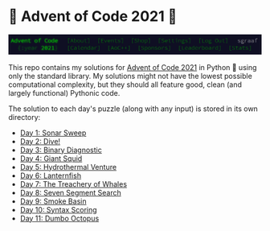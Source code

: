 # 🎄 Advent of Code 2021 🌟

![Advent of Code Header Screenshot](./img/header.png)

This repo contains my solutions for [Advent of Code 2021](https://adventofcode.com/2021/) in Python 🐍 using only the standard library. My solutions might not have the lowest possible computational complexity, but they should all feature good, clean (and largely functional) Pythonic code.

The solution to each day's puzzle (along with any input) is stored in its own directory:
* [Day 1: Sonar Sweep](./day01)
* [Day 2: Dive!](./day02)
* [Day 3: Binary Diagnostic](./day03)
* [Day 4: Giant Squid](./day04)
* [Day 5: Hydrothermal Venture](./day05)
* [Day 6: Lanternfish](./day06)
* [Day 7: The Treachery of Whales](./day07)
* [Day 8: Seven Segment Search](./day08)
* [Day 9: Smoke Basin](./day09)
* [Day 10: Syntax Scoring](./day10)
* [Day 11: Dumbo Octopus](./day11)
